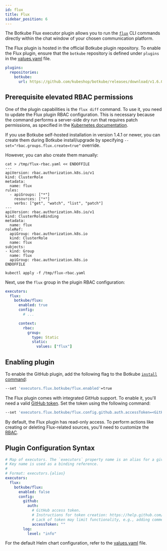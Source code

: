 ```yaml
---
id: flux
title: Flux
sidebar_position: 6
---
```


The Botkube Flux executor plugin allows you to run the [`flux`](https://fluxcd.io/) CLI commands directly within the chat window of your chosen communication platform.

The Flux plugin is hosted in the official Botkube plugin repository. To enable the Flux plugin, ensure that the `botkube` repository is defined under `plugins` in the [values.yaml](https://github.com/kubeshop/botkube/blob/main/helm/botkube/values.yaml) file.

```yaml
plugins:
  repositories:
    botkube:
      url: https://github.com/kubeshop/botkube/releases/download/v1.6.0/plugins-index.yaml
```

## Prerequisite elevated RBAC permissions

One of the plugin capabilities is the `flux diff` command. To use it, you need to update the Flux plugin RBAC configuration. This is necessary because the command performs a server-side dry run that requires patch permissions, as specified in the [Kubernetes documentation](https://kubernetes.io/docs/reference/using-api/api-concepts/#dry-run-authorization).

If you use Botkube self-hosted installation in version 1.4.1 or newer, you can create them during Botkube install/upgrade by specifying `--set="rbac.groups.flux.create=true"` override.

However, you can also create them manually:

```shell
cat > /tmp/flux-rbac.yaml << ENDOFFILE
---
apiVersion: rbac.authorization.k8s.io/v1
kind: ClusterRole
metadata:
  name: flux
rules:
  - apiGroups: ["*"]
    resources: ["*"]
    verbs: ["get", "watch", "list", "patch"]
---
apiVersion: rbac.authorization.k8s.io/v1
kind: ClusterRoleBinding
metadata:
  name: flux
roleRef:
  apiGroup: rbac.authorization.k8s.io
  kind: ClusterRole
  name: flux
subjects:
- kind: Group
  name: flux
  apiGroup: rbac.authorization.k8s.io
ENDOFFILE

kubectl apply -f /tmp/flux-rbac.yaml
```

Next, use the `flux` group in the plugin RBAC configuration:

```yaml
executors:
  flux:
    botkube/flux:
      enabled: true
      config:
        # ...

      context:
        rbac:
          group:
            type: Static
            static:
              values: ["flux"]
```

## Enabling plugin

To enable the GitHub plugin, add the following flag to the Botkube [`install` command](../../cli/commands/botkube_install.md):

```sh
--set 'executors.flux.botkube/flux.enabled'=true
```

The Flux plugin comes with integrated GitHub support. To enable it, you'll need a valid [GitHub token](https://help.github.com/articles/creating-a-personal-access-token-for-the-command-line/#creating-a-token). Set the token using the following command:

```sh
--set 'executors.flux.botkube/flux.config.github.auth.accessToken=<GitHub token>'
```

By default, the Flux plugin has read-only access. To perform actions like creating or deleting Flux-related sources, you'll need to customize the [RBAC](../rbac.md#configuration).

## Plugin Configuration Syntax

```yaml
# Map of executors. The `executors` property name is an alias for a given configuration.
# Key name is used as a binding reference.
#
# Format: executors.{alias}
executors:
  flux:
    botkube/flux:
      enabled: false
      config:
        github:
          auth:
            # GitHub access token.
            # Instructions for token creation: https://help.github.com/articles/creating-a-personal-access-token-for-the-command-line/#creating-a-token.
            # Lack of token may limit functionality, e.g., adding comments to pull requests or approving them.
            accessToken: ""
        log:
          level: "info"
```

For the default Helm chart configuration, refer to the [values.yaml](https://github.com/kubeshop/botkube/blob/main/helm/botkube/values.yaml) file.
